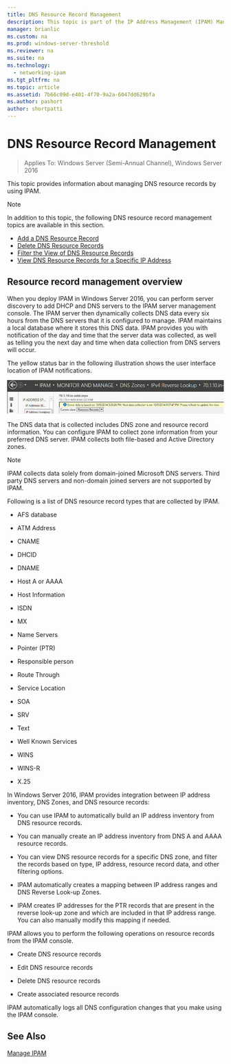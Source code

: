 ```yaml
---
title: DNS Resource Record Management
description: This topic is part of the IP Address Management (IPAM) Management guide in Windows Server 2016.
manager: brianlic
ms.custom: na
ms.prod: windows-server-threshold
ms.reviewer: na
ms.suite: na
ms.technology: 
  - networking-ipam
ms.tgt_pltfrm: na
ms.topic: article
ms.assetid: 7b66c09d-e401-4f70-9a2a-6047dd629bfa
ms.author: pashort
author: shortpatti
---
```

# DNS Resource Record Management

>Applies To: Windows Server (Semi-Annual Channel), Windows Server 2016

This topic provides information about managing DNS resource records by using IPAM.  
  
> [!NOTE]  
> In addition to this topic, the following DNS resource record management topics are available in this section.  
>   
> -   [Add a DNS Resource Record](../../technologies/ipam/Add-a-DNS-Resource-Record.md)  
> -   [Delete DNS Resource Records](../../technologies/ipam/Delete-DNS-Resource-Records.md)  
> -   [Filter the View of DNS Resource Records](../../technologies/ipam/Filter-the-View-of-DNS-Resource-Records.md)  
> -   [View DNS Resource Records for a Specific IP Address](../../technologies/ipam/View-DNS-Resource-Records-for-a-Specific-IP-Address.md)  
  
## Resource record management overview  
When you deploy IPAM in  Windows Server 2016, you can perform server discovery to add DHCP and DNS servers to the IPAM server management console. The IPAM server then dynamically collects DNS data every six hours from the DNS servers that it is configured to manage. IPAM maintains a local database where it stores this DNS data. IPAM provides you with notification of the day and time that the server data was collected, as well as telling you the next day and time when data collection from DNS servers will occur.  
  
The yellow status bar in the following illustration shows the user interface location of IPAM notifications.  
  
![IPAM notifications](../../media/DNS-Resource-Record-Management/ipam_DataCollection_01.jpg)  
  
The DNS data that is collected includes DNS zone and resource record information. You can configure IPAM to collect zone information from your preferred DNS server.  IPAM collects both file-based and Active Directory zones.  
  
> [!NOTE]  
> IPAM collects data solely from domain-joined Microsoft DNS servers. Third party DNS servers and non-domain joined servers are not supported by IPAM.  
  
Following is a list of DNS resource record types that are collected by IPAM.  
  
-   AFS database  
  
-   ATM Address  
  
-   CNAME  
  
-   DHCID  
  
-   DNAME  
  
-   Host A or AAAA  
  
-   Host Information  
  
-   ISDN  
  
-   MX  
  
-   Name Servers  
  
-   Pointer (PTR)  
  
-   Responsible person  
  
-   Route Through  
  
-   Service Location  
  
-   SOA  
  
-   SRV  
  
-   Text  
  
-   Well Known Services  
  
-   WINS  
  
-   WINS-R  
  
-   X.25  
  
In  Windows Server 2016, IPAM provides integration between IP address inventory, DNS Zones, and DNS resource records:  
  
-   You can use IPAM to automatically build an IP address inventory from DNS resource records.  
  
-   You can manually create an IP address inventory from DNS A and AAAA resource records.  
  
-   You can view DNS resource records for a specific DNS zone, and filter the records based on type, IP address, resource record data, and other filtering options.  
  
-   IPAM automatically creates a mapping between IP address ranges and DNS Reverse Look-up Zones.  
  
-   IPAM creates IP addresses for the PTR records that are present in the reverse look-up zone and which are included in that IP address range. You can also manually modify this mapping if needed.  
  
IPAM allows you to perform the following operations on resource records from the IPAM console.  
  
-   Create DNS resource records  
  
-   Edit DNS resource records  
  
-   Delete DNS resource records  
  
-   Create associated resource records  
  
IPAM automatically logs all DNS configuration changes that you make using the IPAM console.  
  
## See Also  
[Manage IPAM](Manage-IPAM.md)  
  


